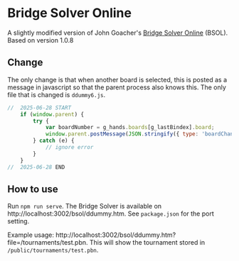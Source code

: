 # Bridge Solver Online

A slightly modified version of John Goacher's [Bridge Solver Online](https://mirgo2.co.uk/bridgesolver/index.php) (BSOL). Based on version 1.0.8

## Change
The only change is that when another board is selected, this is posted as a message in javascript so that the parent process also knows this. The only file that is changed is `ddummy6.js`.

```javascript
//  2025-06-28 START
	if (window.parent) {
		try {
			var boardNumber = g_hands.boards[g_lastBindex].board;
			window.parent.postMessage(JSON.stringify({ type: 'boardChange', boardNumber: boardNumber }), '*');
		} catch (e) {
			// ignore error
		}
	}
//	2025-06-28 END
```

## How to use
Run `npm run serve`. The Bridge Solver is available on http://localhost:3002/bsol/ddummy.htm. See `package.json` for the port setting.

Example usage: http://localhost:3002/bsol/ddummy.htm?file=/tournaments/test.pbn. This will show the tournament stored in `/public/tournaments/test.pbn`.